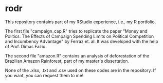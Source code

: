# rodr
This repository contains part of my RStudio experience, i.e., my R portfolio.

The first file "campaign_cap.R" tries to replicate the paper "Money and Politics: The Effects of Campaign Spending Limits on Political Competition and Incumbency Advantage" by Ferraz et. al. It was developed with the help of Prof. Dimas Fazio.

<!--print a few reproduction outputs and graphs-->

The second file "amazon.R" contains an analysis of deforestation of the Brazilian Amazon Rainforest, part of my master's dissertation.
<!--print a few reproduction outputs and graphs-->

None of the .xlsx, .txt and .csv used on these codes are in the repository. If you want, you can request them to me! 
